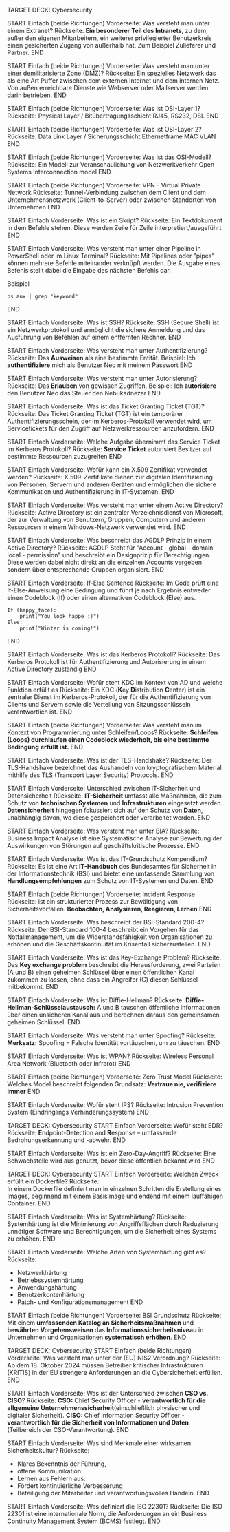 TARGET DECK: Cybersecurity

START
Einfach (beide Richtungen)
Vorderseite: Was versteht man unter einem Extranet?
Rückseite: **Ein besonderer Teil des Intranets**, zu dem, außer den eigenen Mitarbeitern, ein weiterer privilegierter Benutzerkreis einen gesicherten Zugang von außerhalb hat. 
Zum Beispiel Zulieferer und Partner.
END

START
Einfach (beide Richtungen)
Vorderseite: Was versteht man unter einer demilitarisierte Zone (DMZ)?
Rückseite: Ein spezielles Netzwerk das als eine Art Puffer zwischen dem externen Internet und dem internen Netz. Von außen erreichbare Dienste wie Webserver oder Mailserver werden darin betrieben.
END

START
Einfach (beide Richtungen)
Vorderseite: Was ist  OSI-Layer 1?
Rückseite: Physical Layer / Bitübertragungsschicht
RJ45, RS232, DSL
END

START
Einfach (beide Richtungen)
Vorderseite: Was ist  OSI-Layer 2?
Rückseite: Data Link Layer / Sicherungsschicht
Ethernetframe MAC VLAN
END

START
Einfach (beide Richtungen)
Vorderseite: Was ist das OSI-Modell?
Rückseite: Ein Modell zur Veranschaulichung von Netzwerkverkehr 
Open Systems Interconnection model
END


START
Einfach (beide Richtungen)
Vorderseite: VPN - Virtual Private Network
Rückseite: Tunnel-Verbindung zwischen dem Client und dem Unternehmensnetzwerk (Client-to-Server) oder zwischen Standorten von Unternehmen
END

START
Einfach
Vorderseite: Was ist ein Skript?
Rückseite: Ein Textdokument in dem Befehle stehen. Diese werden Zeile für Zeile interpretiert/ausgeführt 
END

START
Einfach
Vorderseite: Was versteht man unter einer Pipeline in PowerShell oder im Linux Terminal?
Rückseite: Mit Pipelines oder "pipes" können mehrere Befehle miteinander verknüpft werden. Die Ausgabe eines Befehls stellt dabei die Eingabe des nächsten Befehls dar.

Beispiel
```
ps aux | grep "keyword"
```
END

START
Einfach
Vorderseite: Was ist SSH?
Rückseite: SSH (Secure Shell) ist ein Netzwerkprotokoll und ermöglicht die sichere Anmeldung und das Ausführung von Befehlen auf einem entfernten Rechner.
END

START
Einfach
Vorderseite: Was versteht man unter Authentifizierung?
Rückseite: Das **Ausweisen** als eine bestimmte Entität.
Beispiel: Ich **authentifiziere** mich als Benutzer Neo mit meinem Passwort
END

START
Einfach
Vorderseite: Was versteht man unter Autorisierung?
Rückseite: Das **Erlauben** von gewissen Zugriffen.
Beispiel: Ich **autorisiere** den Benutzer Neo das Steuer den Nebukadnezar
END

START
Einfach
Vorderseite: Was ist das Ticket Granting Ticket (TGT)?
Rückseite: Das Ticket Granting Ticket (TGT) ist ein temporärer Authentifizierungsschein, der im Kerberos-Protokoll verwendet wird, um Servicetickets für den Zugriff auf Netzwerkressourcen anzufordern.
END

START
Einfach
Vorderseite: Welche Aufgabe übernimmt das Service Ticket im Kerberos Protokoll?
Rückseite: **Service Ticket** autorisiert Besitzer auf bestimmte Ressourcen zuzugreifen
END

START
Einfach
Vorderseite: Wofür kann ein X.509 Zertifikat verwendet werden?
Rückseite: X.509-Zertifikate dienen zur digitalen Identifizierung von Personen, Servern und anderen Geräten und ermöglichen die sichere Kommunikation und Authentifizierung in IT-Systemen.
END

START
Einfach
Vorderseite: Was versteht man unter einem Active Directory?
Rückseite: Active Directory ist ein zentraler Verzeichnisdienst von Microsoft, der zur Verwaltung von Benutzern, Gruppen, Computern und anderen Ressourcen in einem Windows-Netzwerk verwendet wird.
END

START
Einfach
Vorderseite: Was beschreibt das AGDLP Prinzip in einem Active Directory?
Rückseite: AGDLP Steht für "Account - global - domain local - permission" und beschreibt ein Designprizip für Berechtigungen. Diese werden dabei nicht direkt an die einzelnen Accounts vergeben sondern über entsprechende Gruppen organisiert.
END

START
Einfach
Vorderseite: If-Else Sentence
Rückseite: Im Code prüft eine If-Else-Anweisung eine Bedingung und führt je nach Ergebnis entweder einen Codeblock (If) oder einen alternativen Codeblock (Else) aus.
```
If (happy_face):
	print("You look happe :)")
Else:
	print("Winter is coming!")
```
END

START
Einfach
Vorderseite: Was ist das Kerberos Protokoll?
Rückseite: Das Kerberos Protokoll ist für Authentifizierung und Autorisierung in einem Active Directory zuständig
END


START
Einfach
Vorderseite: Wofür steht KDC im Kontext von AD und welche Funktion erfüllt es
Rückseite: Ein KDC (**K**ey **D**istribution **C**enter) ist ein zentraler Dienst im Kerberos-Protokoll, der für die Authentifizierung von Clients und Servern sowie die Verteilung von Sitzungsschlüsseln verantwortlich ist.
END

START
Einfach (beide Richtungen)
Vorderseite: Was versteht man im Kontext von Programmierung unter Schleifen/Loops?
Rückseite: **Schleifen (Loops) durchlaufen einen Codeblock wiederholt, bis eine bestimmte Bedingung erfüllt ist.**
END

START
Einfach
Vorderseite: Was ist der TLS-Handshake?
Rückseite: Der TLS-Handshake bezeichnet das Aushandeln von kryptografischem Material mithilfe des TLS (Transport Layer Security) Protocols.
END

START
Einfach
Vorderseite: Unterschied zwischen IT-Sicherheit und Datensicherheit
Rückseite: **IT-Sicherheit** umfasst alle Maßnahmen, die zum Schutz von **technischen Systemen** und **Infrastrukturen** eingesetzt werden. **Datensicherheit** hingegen fokussiert sich auf den Schutz von **Daten**, unabhängig davon, wo diese gespeichert oder verarbeitet werden.
END

START
Einfach
Vorderseite: Was versteht man unter BIA?
Rückseite: Business Impact Analyse ist eine Systematische Analyse zur Bewertung der Auswirkungen von Störungen auf geschäftskritische Prozesse.
END

START
Einfach
Vorderseite: Was ist das IT-Grundschutz Kompendium?
Rückseite: Es ist eine Art **IT-Handbuch** des Bundesamtes für Sicherheit in der Informationstechnik (BSI) und bietet eine umfassende Sammlung von **Handlungsempfehlungen** zum Schutz von IT-Systemen und Daten.
END

START
Einfach (beide Richtungen)
Vorderseite: Incident Response
Rückseite: ist ein strukturierter Prozess zur Bewältigung von Sicherheitsvorfällen. 
**Beobachten, Analysieren, Reagieren, Lernen**
END

START
Einfach
Vorderseite: Was beschreibt der BSI-Standard 200-4?
Rückseite: Der BSI-Standard 100-4 beschreibt ein Vorgehen für das Notfallmanagement, um die Widerstandsfähigkeit von Organisationen zu erhöhen und die Geschäftskontinuität im Krisenfall sicherzustellen.
END

START
Einfach
Vorderseite: Was ist das Key-Exchange Problem?
Rückseite: Das **Key exchange problem** beschreibt die Herausforderung, zwei Parteien (A und B) einen geheimen Schlüssel über einen öffentlichen Kanal zukommen zu lassen, ohne dass ein Angreifer (C) diesen Schlüssel mitbekommt.
END

START
Einfach
Vorderseite: Was ist Diffie-Hellman?
Rückseite: **Diffie-Hellman-Schlüsselaustausch:** A und B tauschen öffentliche Informationen über einen unsicheren Kanal aus und berechnen daraus den gemeinsamen geheimen Schlüssel.
END

START
Einfach
Vorderseite: Was versteht man unter Spoofing?
Rückseite: **Merksatz:** Spoofing = Falsche Identität vortäuschen, um zu täuschen.
END

START
Einfach
Vorderseite: Was ist WPAN?
Rückseite: Wireless Personal Area Network (Bluetooth oder Infrarot)
END

START
Einfach (beide Richtungen)
Vorderseite: Zero Trust Model 
Rückseite: Welches Model beschreibt folgenden Grundsatz: **Vertraue nie, verifiziere immer**
END

START
Einfach
Vorderseite: Wofür steht IPS?
Rückseite:  Intrusion Prevention System (Eindringlings Verhinderungssystem)
END

TARGET DECK: Cybersecurity
START
Einfach
Vorderseite: Wofür steht EDR?
Rückseite: **E**ndpoint-**D**etection and **R**esponse – umfassende Bedrohungserkennung und -abwehr.
END

START
Einfach
Vorderseite: Was ist ein Zero-Day-Angriff?
Rückseite: Eine Schwachstelle wird aus genutzt, bevor diese öffentlich bekannt wird
END

TARGET DECK: Cybersecurity
START
Einfach
Vorderseite: Welchen Zweck erfüllt ein Dockerfile?
Rückseite:   
In einem Dockerfile definiert man in einzelnen Schritten die Erstellung eines Images, beginnend mit einem Basisimage und endend mit einem lauffähigen Container.
END

START
Einfach
Vorderseite: Was ist Systemhärtung?
Rückseite: Systemhärtung ist die Minimierung von Angriffsflächen durch Reduzierung unnötiger Software und Berechtigungen, um die Sicherheit eines Systems zu erhöhen.
END

START
Einfach
Vorderseite: Welche Arten von Systemhärtung gibt es?
Rückseite: 
* Netzwerkhärtung 
* Betriebssystemhärtung
* Anwendungshärtung
* Benutzerkontenhärtung
* Patch- und Konfigurationsmanagement
END

START
Einfach (beide Richtungen)
Vorderseite: BSI Grundschutz
Rückseite: Mit einem **umfassenden Katalog an Sicherheitsmaßnahmen** und **bewährten Vorgehensweisen** das **Informationssicherheitsniveau** in Unternehmen und Organisationen **systematisch erhöhen**.
END

TARGET DECK: Cybersecurity
START
Einfach (beide Richtungen)
Vorderseite: Was versteht man unter der (EU) NIS2 Verordnung?
Rückseite: Ab dem 18. Oktober 2024 müssen Betreiber kritischer Infrastrukturen (KRITIS) in der EU strengere Anforderungen an die Cybersicherheit erfüllen.
END

START
Einfach
Vorderseite: Was ist der Unterschied zwischen **CSO vs. CISO**?
Rückseite: **CSO:** Chief Security Officer - **verantwortlich für die allgemeine Unternehmenssicherheit**(einschließlich physischer und digitaler Sicherheit).
**CISO:** Chief Information Security Officer - **verantwortlich für die Sicherheit von Informationen und Daten** (Teilbereich der CSO-Verantwortung).
END

START
Einfach
Vorderseite: Was sind Merkmale einer wirksamen Sicherheitskultur?
Rückseite: 
* Klares Bekenntnis der Führung, 
* offene Kommunikation 
* Lernen aus Fehlern aus. 
* Fördert kontinuierliche Verbesserung 
* Beteiligung der Mitarbeiter und verantwortungsvolles Handeln.
END

START
Einfach
Vorderseite: Was definiert die ISO 22301?
Rückseite: Die ISO 22301 ist eine internationale Norm, die Anforderungen an ein Business Continuity Management System (BCMS) festlegt.
END